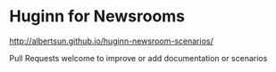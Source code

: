 # Huginn for Newsrooms

http://albertsun.github.io/huginn-newsroom-scenarios/

Pull Requests welcome to improve or add documentation or scenarios
